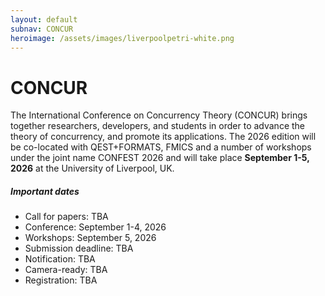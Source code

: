 ```yaml
---
layout: default
subnav: CONCUR
heroimage: /assets/images/liverpoolpetri-white.png
---
```


# CONCUR

The International Conference on Concurrency Theory (CONCUR) brings together researchers, developers, and students in order to advance the theory of concurrency, and promote its applications. 
The 2026 edition will be co-located with QEST+FORMATS, FMICS and a number of workshops under the joint name CONFEST 2026 and will take place **September 1-5, 2026** at the University of Liverpool, UK.


##### Important dates

- Call for papers: TBA
- Conference: September 1-4, 2026
- Workshops: September 5, 2026
- Submission deadline: TBA
- Notification: TBA
- Camera-ready: TBA
- Registration: TBA
